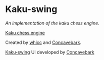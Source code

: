 # Kaku-swing
*An implementation of the kaku chess engine.*

[Kaku chess engine](https://github.com/whicc/kaku)

Created by [whicc](https://github.com/whicc) and [Concavebark](https://github.com/Concavebark).

[Kaku-swing](https://github.com/Concavebark/kaku-swing) UI developed by [Concavebark](https://github.com/Concavebark)
